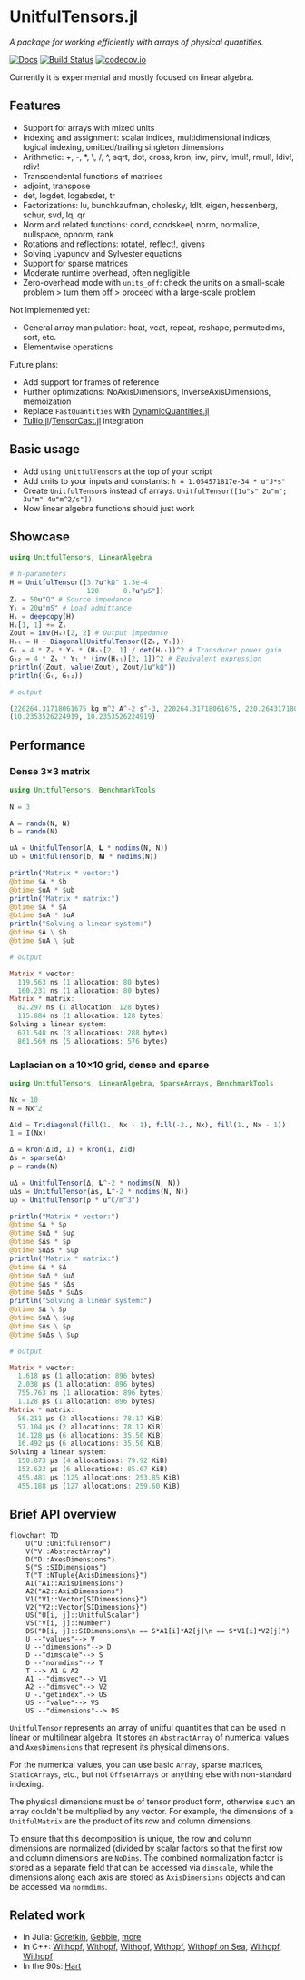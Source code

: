 # UnitfulTensors.jl

*A package for working efficiently with arrays of physical quantities.*

[![Docs](https://img.shields.io/badge/docs-latest-blue.svg)](https://anonymous-shrew.github.io/UnitfulTensors.jl/)
[![Build Status](https://github.com/anonymous-shrew/UnitfulTensors.jl/workflows/CI/badge.svg)](https://github.com/anonymous-shrew/UnitfulTensors.jl/actions?query=workflow%3ACI)
[![codecov.io](https://codecov.io/github/anonymous-shrew/UnitfulTensors.jl/branch/master/graph/badge.svg)](https://codecov.io/github/anonymous-shrew/UnitfulTensors.jl/branch/master)

Currently it is experimental and mostly focused on linear algebra.

## Features

- Support for arrays with mixed units
- Indexing and assignment: scalar indices, multidimensional indices, logical indexing, omitted/trailing singleton dimensions
- Arithmetic: +, -, *, \\, /, ^, sqrt, dot, cross, kron, inv, pinv, lmul!, rmul!, ldiv!, rdiv!
- Transcendental functions of matrices
- adjoint, transpose
- det, logdet, logabsdet, tr
- Factorizations: lu, bunchkaufman, cholesky, ldlt, eigen, hessenberg, schur, svd, lq, qr
- Norm and related functions: cond, condskeel, norm, normalize, nullspace, opnorm, rank
- Rotations and reflections: rotate!, reflect!, givens
- Solving Lyapunov and Sylvester equations
- Support for sparse matrices
- Moderate runtime overhead, often negligible
- Zero-overhead mode with `units_off`: check the units on a small-scale problem > turn them off > proceed with a large-scale problem

Not implemented yet:
- General array manipulation: hcat, vcat, repeat, reshape, permutedims, sort, etc.
- Elementwise operations

Future plans:
- Add support for frames of reference
- Further optimizations: NoAxisDimensions, InverseAxisDimensions, memoization
- Replace `FastQuantities` with [DynamicQuantities.jl](https://github.com/SymbolicML/DynamicQuantities.jl)
- [Tullio.jl](https://github.com/mcabbott/Tullio.jl)/[TensorCast.jl](https://github.com/mcabbott/TensorCast.jl) integration

## Basic usage

- Add `using UnitfulTensors` at the top of your script
- Add units to your inputs and constants: `ħ = 1.054571817e-34 * u"J*s"`
- Create `UnitfulTensor`s instead of arrays: `UnitfulTensor([1u"s" 2u"m"; 3u"m" 4u"m^2/s"])`
- Now linear algebra functions should just work

## Showcase

```julia
using UnitfulTensors, LinearAlgebra

# h-parameters
H = UnitfulTensor([3.7u"kΩ" 1.3e-4
                   120      8.7u"μS"])
Zₛ = 50u"Ω" # Source impedance
Yₗ = 20u"mS" # Load admittance
Hₛ = deepcopy(H)
Hₛ[1, 1] += Zₛ
Zout = inv(Hₛ)[2, 2] # Output impedance
Hₛₗ = H + Diagonal(UnitfulTensor([Zₛ, Yₗ]))
Gₜ = 4 * Zₛ * Yₗ * (Hₛₗ[2, 1] / det(Hₛₗ))^2 # Transducer power gain
Gₜ₂ = 4 * Zₛ * Yₗ * (inv(Hₛₗ)[2, 1])^2 # Equivalent expression
println((Zout, value(Zout), Zout/1u"kΩ"))
println((Gₜ, Gₜ₂))

# output

(220264.31718061675 kg m^2 A^-2 s^-3, 220264.31718061675, 220.26431718061676)
(10.2353526224919, 10.2353526224919)
```

## Performance

### Dense 3×3 matrix

```julia
using UnitfulTensors, BenchmarkTools
        
N = 3

A = randn(N, N)
b = randn(N)

uA = UnitfulTensor(A, 𝐋 * nodims(N, N))
ub = UnitfulTensor(b, 𝐌 * nodims(N))

println("Matrix * vector:")
@btime $A * $b
@btime $uA * $ub
println("Matrix * matrix:")
@btime $A * $A
@btime $uA * $uA
println("Solving a linear system:")
@btime $A \ $b
@btime $uA \ $ub

# output

Matrix * vector:
  119.563 ns (1 allocation: 80 bytes)
  160.231 ns (1 allocation: 80 bytes)
Matrix * matrix:
  82.297 ns (1 allocation: 128 bytes)
  115.884 ns (1 allocation: 128 bytes)
Solving a linear system:
  671.548 ns (3 allocations: 288 bytes)
  861.569 ns (5 allocations: 576 bytes)
```

### Laplacian on a 10×10 grid, dense and sparse

```julia
using UnitfulTensors, LinearAlgebra, SparseArrays, BenchmarkTools

Nx = 10
N = Nx^2

Δ1d = Tridiagonal(fill(1., Nx - 1), fill(-2., Nx), fill(1., Nx - 1))
𝟙 = I(Nx)

Δ = kron(Δ1d, 𝟙) + kron(𝟙, Δ1d)
Δs = sparse(Δ)
ρ = randn(N)

uΔ = UnitfulTensor(Δ, 𝐋^-2 * nodims(N, N))
uΔs = UnitfulTensor(Δs, 𝐋^-2 * nodims(N, N))
uρ = UnitfulTensor(ρ * u"C/m^3")

println("Matrix * vector:")
@btime $Δ * $ρ
@btime $uΔ * $uρ
@btime $Δs * $ρ
@btime $uΔs * $uρ
println("Matrix * matrix:")
@btime $Δ * $Δ
@btime $uΔ * $uΔ
@btime $Δs * $Δs
@btime $uΔs * $uΔs
println("Solving a linear system:")
@btime $Δ \ $ρ
@btime $uΔ \ $uρ
@btime $Δs \ $ρ
@btime $uΔs \ $uρ

# output

Matrix * vector:
  1.618 μs (1 allocation: 896 bytes)
  2.038 μs (1 allocation: 896 bytes)
  755.763 ns (1 allocation: 896 bytes)
  1.128 μs (1 allocation: 896 bytes)
Matrix * matrix:
  56.211 μs (2 allocations: 78.17 KiB)
  57.104 μs (2 allocations: 78.17 KiB)
  16.128 μs (6 allocations: 35.50 KiB)
  16.492 μs (6 allocations: 35.50 KiB)
Solving a linear system:
  150.873 μs (4 allocations: 79.92 KiB)
  153.623 μs (6 allocations: 85.67 KiB)
  455.481 μs (125 allocations: 253.85 KiB)
  455.188 μs (127 allocations: 259.60 KiB)
```

## Brief API overview

```mermaid
flowchart TD
    U("U::UnitfulTensor")
    V("V::AbstractArray")
    D("D::AxesDimensions")
    S("S::SIDimensions")
    T("T::NTuple{AxisDimensions}")
    A1("A1::AxisDimensions")
    A2("A2::AxisDimensions")
    V1("V1::Vector{SIDimensions}")
    V2("V2::Vector{SIDimensions}")  
    US("U[i, j]::UnitfulScalar")
    VS("V[i, j]::Number")
    DS("D[i, j]::SIDimensions\n == S*A1[i]*A2[j]\n == S*V1[i]*V2[j]")
    U --"values"--> V
    U --"dimensions"--> D
    D --"dimscale"--> S
    D --"normdims"--> T
    T --> A1 & A2
    A1 --"dimsvec"--> V1
    A2 --"dimsvec"--> V2
    U -."getindex".-> US
    US --"value"--> VS
    US --"dimensions"--> DS
```

`UnitfulTensor` represents an array of unitful quantities
that can be used in linear or multilinear algebra.
It stores an `AbstractArray` of numerical values
and `AxesDimensions` that represent its physical dimensions.

For the numerical values, you can use basic `Array`, sparse matrices, `StaticArrays`, etc.,
but not `OffsetArrays` or anything else with non-standard indexing.

The physical dimensions must be of tensor product form,
otherwise such an array couldn't be multiplied by any vector.
For example, the dimensions of a `UnitfulMatrix`
are the product of its row and column dimensions.

To ensure that this decomposition is unique,
the row and column dimensions are normalized (divided by scalar factors
so that the first row and column dimensions are `NoDims`.
The combined normalization factor is stored as a separate field that can be
accessed via `dimscale`, while the dimensions along each axis are stored
as `AxisDimensions` objects and can be accessed via `normdims`.

## Related work
- In Julia: [Goretkin](https://github.com/goretkin/UnitfulLinearAlgebra.jl),
  [Gebbie](https://github.com/ggebbie/UnitfulLinearAlgebra.jl),
  [more](https://github.com/ggebbie/UnitfulLinearAlgebra.jl/issues/6)
- In C++: [Withopf](https://www.youtube.com/watch?v=J6H9CwzynoQ),
  [Withopf](https://www.youtube.com/watch?v=4LmMwhM8ODI),
  [Withopf](https://www.youtube.com/watch?v=Gd5Gzl8V44o),
  [Withopf](https://www.youtube.com/watch?v=SLSTS-EvOx4),
  [Withopf on Sea](https://www.youtube.com/watch?v=QxECoAxqsvs),
  [Withopf](https://www.youtube.com/watch?v=aF3samjRzD4),
  [Withopf](https://meetingcpp.com/mcpp/slides/2021/Physical-units-for-matrices6397.pdf)
- In the 90s: [Hart](https://www.georgehart.com/research/multanal.html)
